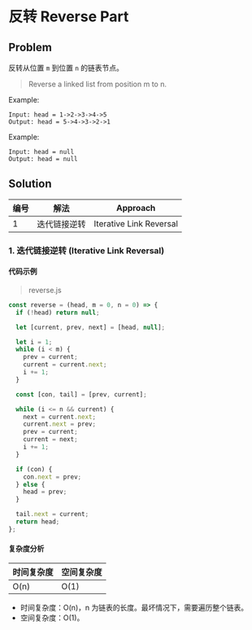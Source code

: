 # 反转 Reverse Part

## Problem

反转从位置 `m` 到位置 `n` 的链表节点。

> Reverse a linked list from position m to n.

Example:

```
Input: head = 1->2->3->4->5
Output: head = 5->4->3->2->1
```

Example:

```
Input: head = null
Output: head = null
```

## Solution

| 编号 | 解法       | Approach                    |
| ---- | ---------- | --------------------- |
| 1    | 迭代链接逆转 | Iterative Link Reversal |

### 1. 迭代链接逆转 (Iterative Link Reversal)

#### 代码示例

> reverse.js

``` javascript
const reverse = (head, m = 0, n = 0) => {
  if (!head) return null;

  let [current, prev, next] = [head, null];

  let i = 1;
  while (i < m) {
    prev = current;
    current = current.next;
    i += 1;
  }

  const [con, tail] = [prev, current];

  while (i <= n && current) {
    next = current.next;
    current.next = prev;
    prev = current;
    current = next;
    i += 1;
  }

  if (con) {
    con.next = prev;
  } else {
    head = prev;
  }

  tail.next = current;
  return head;
};
```

#### 复杂度分析

| 时间复杂度 | 空间复杂度 |
| ---------- | ---------- |
| O(n)       | O(1)       |

- 时间复杂度：O(n)，n 为链表的长度。最坏情况下，需要遍历整个链表。
- 空间复杂度：O(1)。
